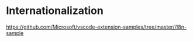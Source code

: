 ---
---

# Internationalization

https://github.com/Microsoft/vscode-extension-samples/tree/master/i18n-sample